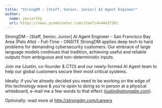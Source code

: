```yaml
---
title: "StrongDM : [Staff, Senior, Junior] AI Agent Engineer"
author:
  name: jmccarthy
  url: https://news.ycombinator.com/item?id=44437361
---
```


<JobNavigation />

StrongDM - [Staff, Senior, Junior] AI Agent Engineer - San Francisco Bay Area (Palo Alto) - Full-Time - ONSITE
StrongDM applies deep tech to hard problems for demanding cybersecurity customers. Our embrace of large language models continues that tradition, achieving useful and reliable outputs from ambiguous and non-deterministic inputs.

Join me (Justin, co-founder &amp; CTO) and our newly-formed AI Agent team to help our global customers secure their most critical systems.

Ideally: if you&#x27;ve already decided you need to be working on the edge of this technology wave &amp; you&#x27;re open to doing so in person at a physical whiteboard, e-mail me a few words to that effect (justin@strongdm.com).

Optionally: read more at <a href="http:&#x2F;&#x2F;strongdm.com&#x2F;careers" rel="nofollow">http:&#x2F;&#x2F;strongdm.com&#x2F;careers</a>
<JobApplication />
